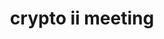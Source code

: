 ---
credit:
- Husnain R
- Anakin
- Nebu
- Heassam
- Pranav
featured: false
recording: ''
slides: crypto_ii_meeting.pdf
tags:
- ECC
- RSA Technicals
- Attacks on crypto Schemes
- AES Modes
time_close: ''
time_start: '2021-09-26T19:00:00.000000Z'
title: crypto ii meeting
week_number: 4
---